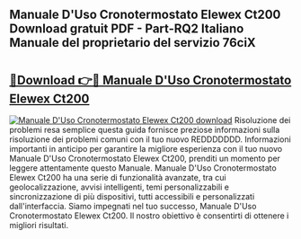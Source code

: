 ## Manuale D'Uso Cronotermostato Elewex Ct200 Download gratuit PDF - Part-RQ2 Italiano Manuale del proprietario del servizio 76ciX

# <h2><a href="http://dfgfjk.blite.top/?on=Manuale+D%27Uso+Cronotermostato+Elewex+Ct200">🔗Download 👉🔴 Manuale D'Uso Cronotermostato Elewex Ct200</a></h2>

[![Manuale D'Uso Cronotermostato Elewex Ct200 download](https://i.imgur.com/lujVjoI.png)](http://dfgfjk.blite.top/?on=Manuale+D%27Uso+Cronotermostato+Elewex+Ct200)
Risoluzione dei problemi resa semplice questa guida fornisce preziose informazioni sulla risoluzione dei problemi comuni con il tuo nuovo REDDDDDDD. Informazioni importanti in anticipo per garantire la migliore esperienza con il tuo nuovo Manuale D'Uso Cronotermostato Elewex Ct200, prenditi un momento per leggere attentamente questo Manuale. Manuale D'Uso Cronotermostato Elewex Ct200 ha una serie di funzionalità avanzate, tra cui geolocalizzazione, avvisi intelligenti, temi personalizzabili e sincronizzazione di più dispositivi, tutti accessibili e personalizzati dall'interfaccia. Siamo impegnati nel tuo successo, Manuale D'Uso Cronotermostato Elewex Ct200. Il nostro obiettivo è consentirti di ottenere i migliori risultati.

